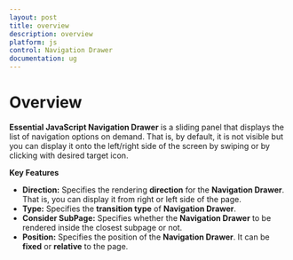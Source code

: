 ```yaml
---
layout: post
title: overview
description: overview
platform: js
control: Navigation Drawer
documentation: ug
---
```


# Overview

**Essential JavaScript Navigation Drawer** is a sliding panel that displays the list of navigation options on demand. That is, by default, it is not visible but you can display it onto the left/right side of the screen by swiping or by clicking with desired target icon.

**Key Features**

* **Direction:** Specifies the rendering **direction** for the **Navigation Drawer**. That is, you can display it from right or left side of the page.
* **Type:** Specifies the **transition type** of **Navigation Drawer**.
* **Consider SubPage:** Specifies whether the **Navigation Drawer** to be rendered inside the closest subpage or not.
* **Position:** Specifies the position of the **Navigation Drawer**. It can be **fixed** or **relative** to the page.                      

